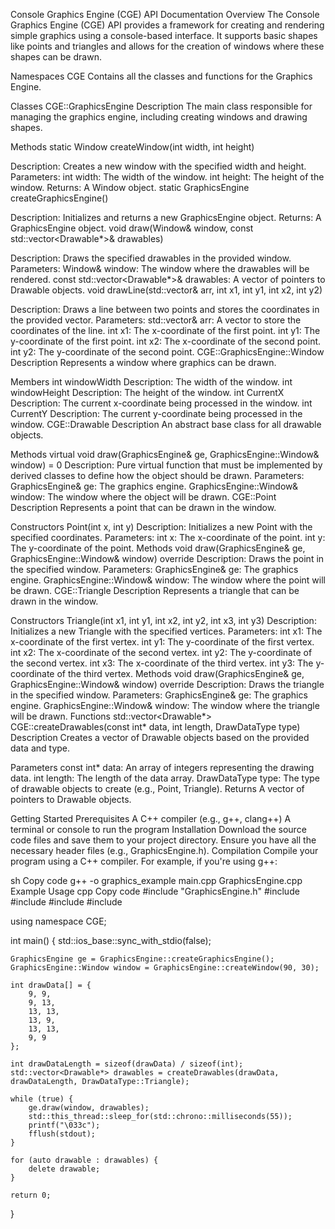 Console Graphics Engine (CGE) API Documentation
Overview
The Console Graphics Engine (CGE) API provides a framework for creating and rendering simple graphics using a console-based interface. It supports basic shapes like points and triangles and allows for the creation of windows where these shapes can be drawn.

Namespaces
CGE
Contains all the classes and functions for the Graphics Engine.

Classes
CGE::GraphicsEngine
Description
The main class responsible for managing the graphics engine, including creating windows and drawing shapes.

Methods
static Window createWindow(int width, int height)

Description: Creates a new window with the specified width and height.
Parameters:
int width: The width of the window.
int height: The height of the window.
Returns: A Window object.
static GraphicsEngine createGraphicsEngine()

Description: Initializes and returns a new GraphicsEngine object.
Returns: A GraphicsEngine object.
void draw(Window& window, const std::vector<Drawable*>& drawables)

Description: Draws the specified drawables in the provided window.
Parameters:
Window& window: The window where the drawables will be rendered.
const std::vector<Drawable*>& drawables: A vector of pointers to Drawable objects.
void drawLine(std::vector<int>& arr, int x1, int y1, int x2, int y2)

Description: Draws a line between two points and stores the coordinates in the provided vector.
Parameters:
std::vector<int>& arr: A vector to store the coordinates of the line.
int x1: The x-coordinate of the first point.
int y1: The y-coordinate of the first point.
int x2: The x-coordinate of the second point.
int y2: The y-coordinate of the second point.
CGE::GraphicsEngine::Window
Description
Represents a window where graphics can be drawn.

Members
int windowWidth
Description: The width of the window.
int windowHeight
Description: The height of the window.
int CurrentX
Description: The current x-coordinate being processed in the window.
int CurrentY
Description: The current y-coordinate being processed in the window.
CGE::Drawable
Description
An abstract base class for all drawable objects.

Methods
virtual void draw(GraphicsEngine& ge, GraphicsEngine::Window& window) = 0
Description: Pure virtual function that must be implemented by derived classes to define how the object should be drawn.
Parameters:
GraphicsEngine& ge: The graphics engine.
GraphicsEngine::Window& window: The window where the object will be drawn.
CGE::Point
Description
Represents a point that can be drawn in the window.

Constructors
Point(int x, int y)
Description: Initializes a new Point with the specified coordinates.
Parameters:
int x: The x-coordinate of the point.
int y: The y-coordinate of the point.
Methods
void draw(GraphicsEngine& ge, GraphicsEngine::Window& window) override
Description: Draws the point in the specified window.
Parameters:
GraphicsEngine& ge: The graphics engine.
GraphicsEngine::Window& window: The window where the point will be drawn.
CGE::Triangle
Description
Represents a triangle that can be drawn in the window.

Constructors
Triangle(int x1, int y1, int x2, int y2, int x3, int y3)
Description: Initializes a new Triangle with the specified vertices.
Parameters:
int x1: The x-coordinate of the first vertex.
int y1: The y-coordinate of the first vertex.
int x2: The x-coordinate of the second vertex.
int y2: The y-coordinate of the second vertex.
int x3: The x-coordinate of the third vertex.
int y3: The y-coordinate of the third vertex.
Methods
void draw(GraphicsEngine& ge, GraphicsEngine::Window& window) override
Description: Draws the triangle in the specified window.
Parameters:
GraphicsEngine& ge: The graphics engine.
GraphicsEngine::Window& window: The window where the triangle will be drawn.
Functions
std::vector<Drawable*> CGE::createDrawables(const int* data, int length, DrawDataType type)
Description
Creates a vector of Drawable objects based on the provided data and type.

Parameters
const int* data: An array of integers representing the drawing data.
int length: The length of the data array.
DrawDataType type: The type of drawable objects to create (e.g., Point, Triangle).
Returns
A vector of pointers to Drawable objects.

Getting Started
Prerequisites
A C++ compiler (e.g., g++, clang++)
A terminal or console to run the program
Installation
Download the source code files and save them to your project directory.
Ensure you have all the necessary header files (e.g., GraphicsEngine.h).
Compilation
Compile your program using a C++ compiler. For example, if you're using g++:

sh
Copy code
g++ -o graphics_example main.cpp GraphicsEngine.cpp
Example Usage
cpp
Copy code
#include "GraphicsEngine.h"
#include <vector>
#include <cstdio>
#include <chrono>
#include <thread>

using namespace CGE;

int main() {
    std::ios_base::sync_with_stdio(false);

    GraphicsEngine ge = GraphicsEngine::createGraphicsEngine();
    GraphicsEngine::Window window = GraphicsEngine::createWindow(90, 30);

    int drawData[] = {
        9, 9,
        9, 13,
        13, 13,
        13, 9,
        13, 13,
        9, 9
    };

    int drawDataLength = sizeof(drawData) / sizeof(int);
    std::vector<Drawable*> drawables = createDrawables(drawData, drawDataLength, DrawDataType::Triangle);

    while (true) {
        ge.draw(window, drawables);
        std::this_thread::sleep_for(std::chrono::milliseconds(55));
        printf("\033c");
        fflush(stdout);
    }

    for (auto drawable : drawables) {
        delete drawable;
    }

    return 0;
}
